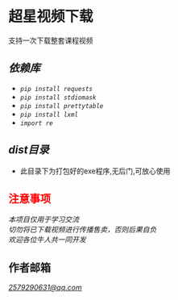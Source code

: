 # **超星视频下载** 
支持一次下载整套课程视频
## *依赖库*
+ *`pip install requests`*
+ *`pip install stdiomask`*
+ *`pip install prettytable`*
+ *`pip install lxml`*
+ *`import re`*


## *dist目录*

+ 此目录下为打包好的exe程序,无后门,可放心使用
## <font color=red>注意事项</font>
*本项目仅用于学习交流*  
*切勿将已下载视频进行传播售卖，否则后果自负*  
*欢迎各位牛人共一同开发*

## 作者邮箱
*2579290631@qq.com*
